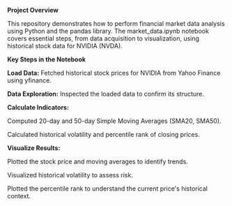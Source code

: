 **Project Overview**

This repository demonstrates how to perform financial market data analysis using Python and the pandas library. The market_data.ipynb notebook covers essential steps, from data acquisition to visualization, using historical stock data for NVIDIA (NVDA).

**Key Steps in the Notebook**

**Load Data:** Fetched historical stock prices for NVIDIA from Yahoo Finance using yfinance.

**Data Exploration:** Inspected the loaded data to confirm its structure.

**Calculate Indicators:**

Computed 20-day and 50-day Simple Moving Averages (SMA20, SMA50).

Calculated historical volatility and percentile rank of closing prices.

**Visualize Results:**

Plotted the stock price and moving averages to identify trends.

Visualized historical volatility to assess risk.

Plotted the percentile rank to understand the current price's historical context.
